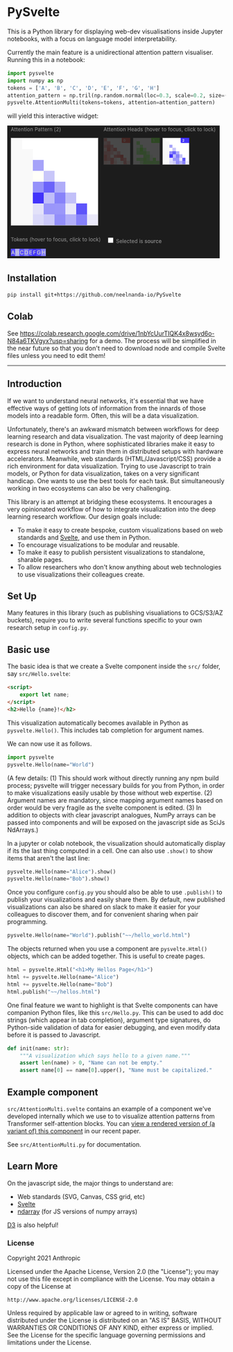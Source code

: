 # PySvelte

This is a Python library for displaying web-dev visualisations inside Jupyter notebooks, with a focus on language model interpretability.

Currently the main feature is a unidirectional attention pattern visualiser. Running this in a notebook:

```py
import pysvelte
import numpy as np
tokens = ['A', 'B', 'C', 'D', 'E', 'F', 'G', 'H']
attention_pattern = np.tril(np.random.normal(loc=0.3, scale=0.2, size=(8,8,3)))
pysvelte.AttentionMulti(tokens=tokens, attention=attention_pattern)
```

will yield this interactive widget:

![attention pattern visualiser](./attention_multi_demo.png)

## Installation

```bash
pip install git+https://github.com/neelnanda-io/PySvelte
```

## Colab

See https://colab.research.google.com/drive/1nbYcUurTIQK4x8wsyd6o-N84a6TKVgyx?usp=sharing for a demo. The process will be simplified in the near future so that you don't need to download node and compile Svelte files unless you need to edit them!

---

## Introduction

If we want to understand neural networks, it's essential that we have effective ways of getting lots of information from the innards of those models into a readable form. Often, this will be a data visualization.

Unfortunately, there's an awkward mismatch between workflows for deep learning research and data visualization. The vast majority of deep learning research is done in Python, where sophisticated libraries make it easy to express neural networks and train them in distributed setups with hardware accelerators. Meanwhile, web standards (HTML/Javascript/CSS) provide a rich environment for data visualization. Trying to use Javascript to train models, or Python for data visualization, takes on a very significant handicap. One wants to use the best tools for each task. But simultaneously working in two ecosystems can also be very challenging.

This library is an attempt at bridging these ecosystems. It encourages a very opinionated workflow of how to integrate visualization into the deep learning research workflow. Our design goals include:
* To make it easy to create bespoke, custom visualizations based on web standards and [Svelte](https://svelte.dev/), and use them in Python.
* To encourage visualizations to be modular and reusable.
* To make it easy to publish persistent visualizations to standalone, sharable pages.
* To allow researchers who don't know anything about web technologies to use visualizations their colleagues create.

## Set Up

Many features in this library (such as publishing visualiations to GCS/S3/AZ buckets), require you to write several functions specific to your own research setup in `config.py`.

## Basic use

The basic idea is that we create a Svelte component inside the `src/` folder, say `src/Hello.svelte`:

```html
<script>
    export let name;
</script>
<h2>Hello {name}!</h2>
```

This visualization automatically becomes available in Python as `pysvelte.Hello()`. This includes tab completion for argument names.

We can now use it as follows.

```py
import pysvelte
pysvelte.Hello(name="World")
```

(A few details: (1) This should work without directly running any npm build process; pysvelte will trigger necessary builds for you from Python, in order to make visualizations easily usable by those without web expertise. (2) Argument names are mandatory, since mapping argument names based on order would be very fragile as the svelte component is edited. (3) In addition to objects with clear javascript analogues, NumPy arrays can be passed into components and will be exposed on the javascript side as SciJs NdArrays.)

In a jupyter or colab notebook, the visualization should automatically display if its the last thing computed in a cell. One can also use `.show()` to show items that aren't the last line:

```py
pysvelte.Hello(name="Alice").show()
pysvelte.Hello(name="Bob").show()
```

Once you configure `config.py` you should also be able to use `.publish()` to publish your visualizations and easily share them. By default, new published visualizations can also be shared on slack to make it easier for your colleagues to discover them, and for convenient sharing when pair programming.

```py
pysvelte.Hello(name="World").publish("~~/hello_world.html")
```

The objects returned when you use a component are `pysvelte.Html()` objects, which can be added together. This is useful to create pages.

```py
html = pysvelte.Html("<h1>My Hellos Page</h1>")
html += pysvelte.Hello(name="Alice")
html += pysvelte.Hello(name="Bob")
html.publish("~~/hellos.html")
```

One final feature we want to highlight is that Svelte components can have companion Python files, like this `src/Hello.py`. This can be used to add doc strings (which appear in tab completion), argument type signatures, do Python-side validation of data for easier debugging, and even modify data before it is passed to Javascript.

```py
def init(name: str):
    """A visualization which says hello to a given name."""
    assert len(name) > 0, "Name can not be empty."
    assert name[0] == name[0].upper(), "Name must be capitalized."
```

## Example component

`src/AttentionMulti.svelte` contains an example of a component we've
developed internally which we use to to visualize attention patterns
from Transformer self-attention blocks. You can [view a rendered
version of (a variant of) this
component](https://transformer-circuits.pub/2021/framework/2L_HP_normal.html)
in our recent paper.

See `src/AttentionMulti.py` for documentation.


## Learn More

On the javascript side, the major things to understand are:

* Web standards (SVG, Canvas, CSS grid, etc)
* [Svelte](https://svelte.dev/)
* [ndarray](https://github.com/scijs/ndarray) (for JS versions of numpy arrays)

[D3](https://d3js.org/) is also helpful!


### License

Copyright 2021 Anthropic

Licensed under the Apache License, Version 2.0 (the "License");
you may not use this file except in compliance with the License.
You may obtain a copy of the License at

    http://www.apache.org/licenses/LICENSE-2.0

Unless required by applicable law or agreed to in writing, software
distributed under the License is distributed on an "AS IS" BASIS,
WITHOUT WARRANTIES OR CONDITIONS OF ANY KIND, either express or implied.
See the License for the specific language governing permissions and
limitations under the License.
